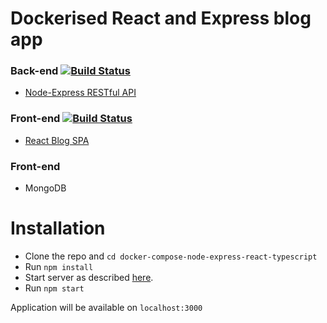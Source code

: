 # Dockerised React and Express blog app

### Back-end [![Build Status](https://travis-ci.com/macrusso/node-express-restful-api.svg?branch=master)](https://travis-ci.com/macrusso/node-express-restful-api)

- [Node-Express RESTful API](https://github.com/macrusso/node-express-restful-api)

### Front-end [![Build Status](https://travis-ci.com/macrusso/blog-react-redux-saga-typescript.svg?branch=master)](https://travis-ci.com/macrusso/blog-react-redux-saga-typescript)

- [React Blog SPA](https://github.com/macrusso/blog-react-redux-saga-typescript)

### Front-end

- MongoDB

# Installation

- Clone the repo and `cd docker-compose-node-express-react-typescript`
- Run `npm install`
- Start server as described [here](https://github.com/macrusso/node-express-restful-api).
- Run `npm start`

Application will be available on `localhost:3000`
